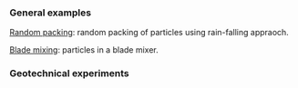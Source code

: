 ###

### General examples

[Random packing](random_packing): random packing of particles using rain-falling appraoch.

[Blade mixing](blade_mixing): particles in a blade mixer.

### Geotechnical experiments
